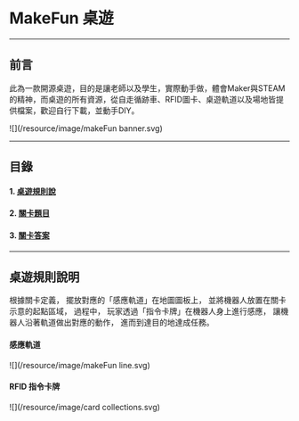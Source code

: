 # MakeFun 桌遊

---

## 前言

此為一款開源桌遊，目的是讓老師以及學生，實際動手做，體會Maker與STEAM的精神，而桌遊的所有資源，從自走循跡車、RFID圖卡、桌遊軌道以及場地皆提供檔案，歡迎自行下載，並動手DIY。

![](/resource/image/makeFun banner.svg)

---

## 目錄

#### 1. [桌遊規則說](#rules)
#### 2. [關卡題目](#question)
#### 3. [關卡答案](#answer)

---

## 桌遊規則說明

根據關卡定義， 擺放對應的「感應軌道」在地圖圖板上， 並將機器人放置在關卡示意的起點區域， 過程中， 玩家透過「指令卡牌」在機器人身上進行感應， 讓機器人沿著軌道做出對應的動作， 進而到達目的地達成任務。

#### 感應軌道

![](/resource/image/makeFun line.svg)

#### RFID 指令卡牌

![](/resource/image/card collections.svg)
